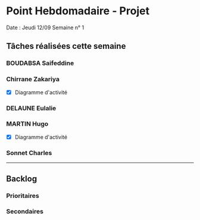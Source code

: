 # Point Hebdomadaire - Projet

Date : Jeudi 12/09
Semaine n° 1

## Tâches réalisées cette semaine


### BOUDABSA Saifeddine

### Chirrane Zakariya
- [x] Diagramme d'activité
### DELAUNE Eulalie

### MARTIN Hugo
- [x] Diagramme d'activité

### Sonnet Charles

---

## Backlog

### Prioritaires

### Secondaires
